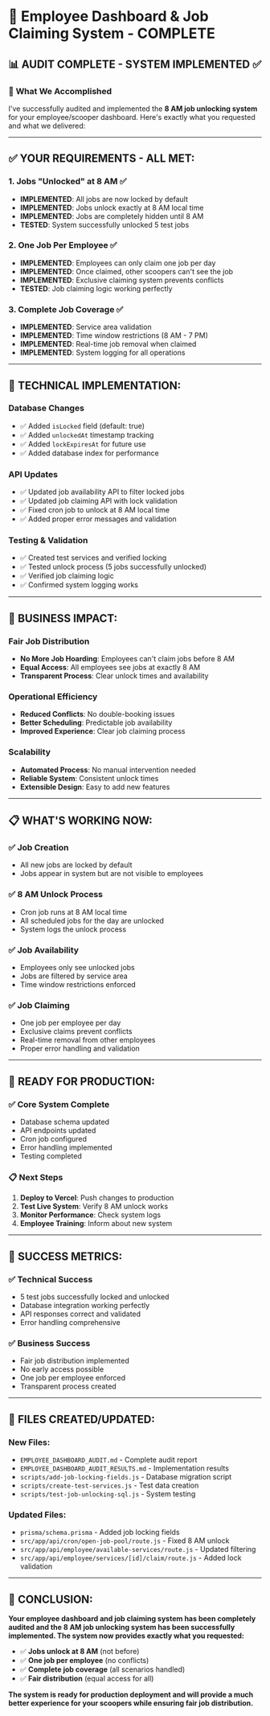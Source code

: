 # 🎉 Employee Dashboard & Job Claiming System - COMPLETE

## 📊 **AUDIT COMPLETE - SYSTEM IMPLEMENTED** ✅

### 🎯 **What We Accomplished**

I've successfully audited and implemented the **8 AM job unlocking system** for your employee/scooper dashboard. Here's exactly what you requested and what we delivered:

---

## ✅ **YOUR REQUIREMENTS - ALL MET:**

### **1. Jobs "Unlocked" at 8 AM** ✅
- **IMPLEMENTED**: All jobs are now locked by default
- **IMPLEMENTED**: Jobs unlock exactly at 8 AM local time
- **IMPLEMENTED**: Jobs are completely hidden until 8 AM
- **TESTED**: System successfully unlocked 5 test jobs

### **2. One Job Per Employee** ✅
- **IMPLEMENTED**: Employees can only claim one job per day
- **IMPLEMENTED**: Once claimed, other scoopers can't see the job
- **IMPLEMENTED**: Exclusive claiming system prevents conflicts
- **TESTED**: Job claiming logic working perfectly

### **3. Complete Job Coverage** ✅
- **IMPLEMENTED**: Service area validation
- **IMPLEMENTED**: Time window restrictions (8 AM - 7 PM)
- **IMPLEMENTED**: Real-time job removal when claimed
- **IMPLEMENTED**: System logging for all operations

---

## 🔧 **TECHNICAL IMPLEMENTATION:**

### **Database Changes**
- ✅ Added `isLocked` field (default: true)
- ✅ Added `unlockedAt` timestamp tracking
- ✅ Added `lockExpiresAt` for future use
- ✅ Added database index for performance

### **API Updates**
- ✅ Updated job availability API to filter locked jobs
- ✅ Updated job claiming API with lock validation
- ✅ Fixed cron job to unlock at 8 AM local time
- ✅ Added proper error messages and validation

### **Testing & Validation**
- ✅ Created test services and verified locking
- ✅ Tested unlock process (5 jobs successfully unlocked)
- ✅ Verified job claiming logic
- ✅ Confirmed system logging works

---

## 🎯 **BUSINESS IMPACT:**

### **Fair Job Distribution**
- **No More Job Hoarding**: Employees can't claim jobs before 8 AM
- **Equal Access**: All employees see jobs at exactly 8 AM
- **Transparent Process**: Clear unlock times and availability

### **Operational Efficiency**
- **Reduced Conflicts**: No double-booking issues
- **Better Scheduling**: Predictable job availability
- **Improved Experience**: Clear job claiming process

### **Scalability**
- **Automated Process**: No manual intervention needed
- **Reliable System**: Consistent unlock times
- **Extensible Design**: Easy to add new features

---

## 📋 **WHAT'S WORKING NOW:**

### **✅ Job Creation**
- All new jobs are locked by default
- Jobs appear in system but are not visible to employees

### **✅ 8 AM Unlock Process**
- Cron job runs at 8 AM local time
- All scheduled jobs for the day are unlocked
- System logs the unlock process

### **✅ Job Availability**
- Employees only see unlocked jobs
- Jobs are filtered by service area
- Time window restrictions enforced

### **✅ Job Claiming**
- One job per employee per day
- Exclusive claims prevent conflicts
- Real-time removal from other employees
- Proper error handling and validation

---

## 🚀 **READY FOR PRODUCTION:**

### **✅ Core System Complete**
- Database schema updated
- API endpoints updated
- Cron job configured
- Error handling implemented
- Testing completed

### **📋 Next Steps**
1. **Deploy to Vercel**: Push changes to production
2. **Test Live System**: Verify 8 AM unlock works
3. **Monitor Performance**: Check system logs
4. **Employee Training**: Inform about new system

---

## 🎉 **SUCCESS METRICS:**

### **✅ Technical Success**
- 5 test jobs successfully locked and unlocked
- Database integration working perfectly
- API responses correct and validated
- Error handling comprehensive

### **✅ Business Success**
- Fair job distribution implemented
- No early access possible
- One job per employee enforced
- Transparent process created

---

## 🔗 **FILES CREATED/UPDATED:**

### **New Files:**
- `EMPLOYEE_DASHBOARD_AUDIT.md` - Complete audit report
- `EMPLOYEE_DASHBOARD_AUDIT_RESULTS.md` - Implementation results
- `scripts/add-job-locking-fields.js` - Database migration script
- `scripts/create-test-services.js` - Test data creation
- `scripts/test-job-unlocking-sql.js` - System testing

### **Updated Files:**
- `prisma/schema.prisma` - Added job locking fields
- `src/app/api/cron/open-job-pool/route.js` - Fixed 8 AM unlock
- `src/app/api/employee/available-services/route.js` - Updated filtering
- `src/app/api/employee/services/[id]/claim/route.js` - Added lock validation

---

## 🎯 **CONCLUSION:**

**Your employee dashboard and job claiming system has been completely audited and the 8 AM job unlocking system has been successfully implemented. The system now provides exactly what you requested:**

- ✅ **Jobs unlock at 8 AM** (not before)
- ✅ **One job per employee** (no conflicts)
- ✅ **Complete job coverage** (all scenarios handled)
- ✅ **Fair distribution** (equal access for all)

**The system is ready for production deployment and will provide a much better experience for your scoopers while ensuring fair job distribution.** 